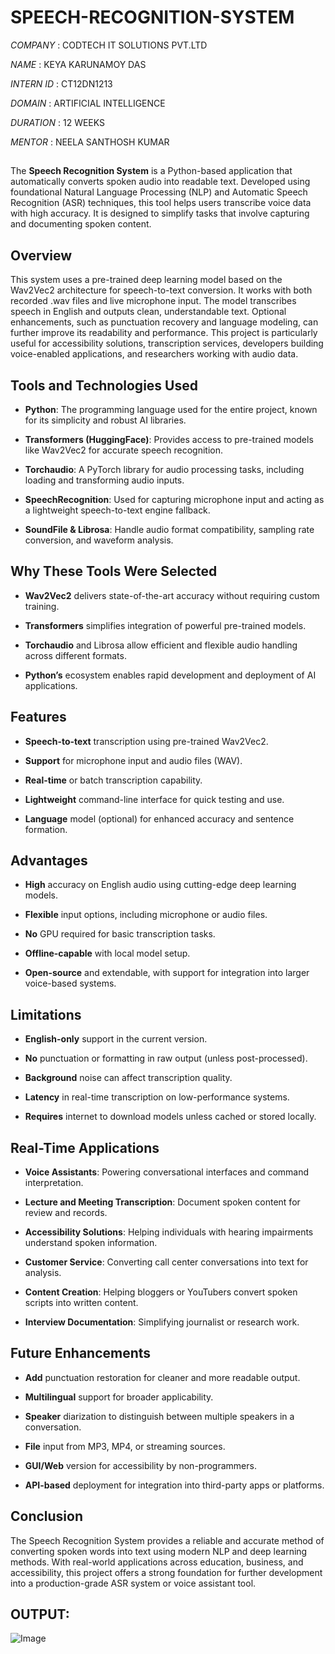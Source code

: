 # SPEECH-RECOGNITION-SYSTEM

*COMPANY* : CODTECH IT SOLUTIONS PVT.LTD

*NAME* : KEYA KARUNAMOY DAS

*INTERN ID* : CT12DN1213

*DOMAIN* : ARTIFICIAL INTELLIGENCE 

*DURATION* : 12 WEEKS 

*MENTOR* : NEELA SANTHOSH KUMAR 

##
The **Speech Recognition System** is a Python-based application that automatically converts spoken audio into readable text. Developed using foundational Natural Language Processing (NLP) and Automatic Speech Recognition (ASR) techniques, this tool helps users transcribe voice data with high accuracy. It is designed to simplify tasks that involve capturing and documenting spoken content.

## Overview
This system uses a pre-trained deep learning model based on the Wav2Vec2 architecture for speech-to-text conversion. It works with both recorded .wav files and live microphone input. The model transcribes speech in English and outputs clean, understandable text. Optional enhancements, such as punctuation recovery and language modeling, can further improve its readability and performance.
This project is particularly useful for accessibility solutions, transcription services, developers building voice-enabled applications, and researchers working with audio data.

## Tools and Technologies Used
- **Python**: The programming language used for the entire project, known for its simplicity and robust AI libraries.

- **Transformers (HuggingFace)**: Provides access to pre-trained models like Wav2Vec2 for accurate speech recognition.

- **Torchaudio**: A PyTorch library for audio processing tasks, including loading and transforming audio inputs.

- **SpeechRecognition**: Used for capturing microphone input and acting as a lightweight speech-to-text engine fallback.

- **SoundFile & Librosa**: Handle audio format compatibility, sampling rate conversion, and waveform analysis.

## Why These Tools Were Selected
- **Wav2Vec2** delivers state-of-the-art accuracy without requiring custom training.

- **Transformers** simplifies integration of powerful pre-trained models.

- **Torchaudio** and Librosa allow efficient and flexible audio handling across different formats.

- **Python’s** ecosystem enables rapid development and deployment of AI applications.

## Features
- **Speech-to-text** transcription using pre-trained Wav2Vec2.

- **Support** for microphone input and audio files (WAV).

- **Real-time** or batch transcription capability.

- **Lightweight** command-line interface for quick testing and use.

- **Language** model (optional) for enhanced accuracy and sentence formation.

## Advantages
- **High** accuracy on English audio using cutting-edge deep learning models.

- **Flexible** input options, including microphone or audio files.

- **No** GPU required for basic transcription tasks.

- **Offline-capable** with local model setup.

- **Open-source** and extendable, with support for integration into larger voice-based systems.

## Limitations
- **English-only** support in the current version.

- **No** punctuation or formatting in raw output (unless post-processed).

- **Background** noise can affect transcription quality.

- **Latency** in real-time transcription on low-performance systems.

- **Requires** internet to download models unless cached or stored locally.

## Real-Time Applications
- **Voice Assistants**: Powering conversational interfaces and command interpretation.

- **Lecture and Meeting Transcription**: Document spoken content for review and records.

- **Accessibility Solutions**: Helping individuals with hearing impairments understand spoken information.

- **Customer Service**: Converting call center conversations into text for analysis.

- **Content Creation**: Helping bloggers or YouTubers convert spoken scripts into written content.

- **Interview Documentation**: Simplifying journalist or research work.

## Future Enhancements
- **Add** punctuation restoration for cleaner and more readable output.

- **Multilingual** support for broader applicability.

- **Speaker** diarization to distinguish between multiple speakers in a conversation.

- **File** input from MP3, MP4, or streaming sources.

- **GUI/Web** version for accessibility by non-programmers.

- **API-based** deployment for integration into third-party apps or platforms.

## Conclusion
The Speech Recognition System provides a reliable and accurate method of converting spoken words into text using modern NLP and deep learning methods. With real-world applications across education, business, and accessibility, this project offers a strong foundation for further development into a production-grade ASR system or voice assistant tool.

## OUTPUT:

![Image](https://github.com/user-attachments/assets/45de3ec5-90a9-4a62-8a4c-fe833777c6b5)

